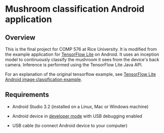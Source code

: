# Mushroom classification Android application

## Overview

This is the final project for COMP 576 at Rice University. It is modified from the example application for [TensorFlow Lite](https://tensorflow.org/lite)
on Android. It uses an inception model to continuously classify the mushroom it sees from the device's back camera.
Inference is performed using the TensorFlow Lite Java API. 

For an explanation of the original tensorflow example, see
[TensorFlow Lite Android image classification example](https://www.tensorflow.org/lite/models/image_classification/android).

<!-- TODO(b/124116863): Add app screenshot. -->

## Requirements

*   Android Studio 3.2 (installed on a Linux, Mac or Windows machine)

*   Android device in
    [developer mode](https://developer.android.com/studio/debug/dev-options)
    with USB debugging enabled

*   USB cable (to connect Android device to your computer)



